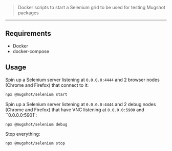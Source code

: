> Docker scripts to start a Selenium grid to be used for testing Mugshot packages

----

## Requirements

- Docker
- docker-compose


## Usage

Spin up a Selenium server listening at `0.0.0.0:4444` and 2 browser nodes (Chrome and Firefox) that connect to it:

```sh
npx @mugshot/selenium start
```

Spin up a Selenium server listening at `0.0.0.0:4444` and 2 debug nodes (Chrome and Firefox) that have VNC listening at `0.0.0.0:5900` and ``0.0.0.0:5901`:

```sh
npx @mugshot/selenium debug
```

Stop everything:

```sh
npx @mugshot/selenium stop
```


